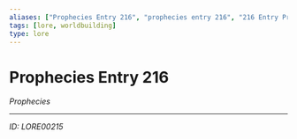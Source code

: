 ```yaml
---
aliases: ["Prophecies Entry 216", "prophecies entry 216", "216 Entry Prophecies"]
tags: [lore, worldbuilding]
type: lore
---
```


# Prophecies Entry 216

*Prophecies*

---
*ID: LORE00215*